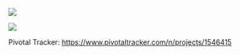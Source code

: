 <a href="https://codeclimate.com/repos/56d54fb8e4ecf4279c00cef6/feed"><img src="https://codeclimate.com/repos/56d54fb8e4ecf4279c00cef6/badges/c827fe6da9323b9d3101/gpa.svg" /></a>

<a href="https://travis-ci.org/carmentang/engineerswithoutborders.svg?branch=master"><img src="https://travis-ci.org/carmentang/engineerswithoutborders.svg?branch=master"/></a>

Pivotal Tracker: https://www.pivotaltracker.com/n/projects/1546415